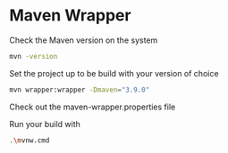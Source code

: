 # Maven Wrapper


Check the Maven version on the system
```bash
mvn -version
```

Set the project up to be build with your version of choice
```bash
mvn wrapper:wrapper -Dmaven="3.9.0"
```

Check out the maven-wrapper.properties file

Run your build with 
```bash
.\mvnw.cmd
```


